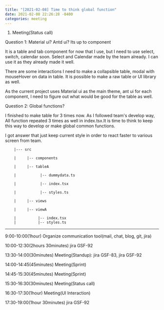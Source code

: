 ```yaml
---
title: "[2021-02-08] Time to think global function"
date: 2021-02-08 22:26:28 -0400
categories: meeting
---
```



1. Meeting(Status call)



Question 1: Material ui? Antd ui? Its up to component
 

It is a table and tab component for now that I use, but I need to use select, switch, calendar soon. Select and Calendar made by the team already. I can use it as they already made it well.

There are some interactions I need to make a collapsible table, modal with mouseHover on data in table. It is possible to make a raw table or UI library as well.

As the current project uses Material ui as the main theme, ant ui for each component, I need to figure out what would be good for the table as well.




Question 2: Global functions?

I finished to make table for 3 times now. As I followed team's develop way, All function repeated 3 times as well in index.tsx.It is time to think to keep this way to develop or make global common functions.

I got answer that just keep current style in order to react faster to various screen from team.

        |--- src

        |     |-- components

        |     |-- tableA

        |           |-- dummydata.ts

        |           |-- index.tsx

        |           |-- styles.ts

        |     |-- views

        |     |-- viewA 

        |          |-- index.tsx
        |          |-- styles.ts



-----------------------------------------------------------



9:00-10:00(1hour) Organize communication tool(mail, chat, blog, git, jira)

10:00-12:30(2hours 30minutes) jira GSF-92

13:30-14:00(30minutes) Meeting(Standup): jira GSF-83, jira GSF-92

14:00-14:45(45minutes) Meeting(Sprint)

14:45-15:30(45minutes) Meeting(Sprint)

15:30-16:30(30minutes) Meeting(Status call)

16:30-17:30(1hour) Meeting(UI Interaction)

17:30-19:00(1hour 30minutes) jira GSF-92
